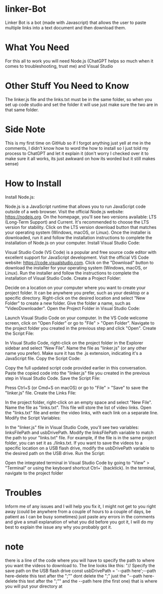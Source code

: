 # linker-Bot
Linker Bot is a bot (made with Javascript) that allows the user to paste multiple links into a text document and then download them.

# What You Need
For this all to work you will need Node.js (ChatGPT helps so much when it comes to troubleshooting, trust me) and Visual Studio 

# Other Stuff You Need to Know
The linker.js file and the links.txt must be in the same folder, so when you set up code studio and set the folder it will use just make sure the two are in that same folder.

# Side Note
This is my first time on GitHub so if I forgot anything just yell at me in the comments, I didn't know how to word the how to install so I just told my process to ChatGPT and let it explain it (don't worry I checked over it to make sure it all works, its just awkward on how its worded but it still makes sense)

# How to Install
Install Node.js:

Node.js is a JavaScript runtime that allows you to run JavaScript code outside of a web browser.
Visit the official Node.js website: https://nodejs.org.
On the homepage, you'll see two versions available: LTS (Long-Term Support) and Current. It's recommended to choose the LTS version for stability.
Click on the LTS version download button that matches your operating system (Windows, macOS, or Linux).
Once the installer is downloaded, run it and follow the installation instructions to complete the installation of Node.js on your computer.
Install Visual Studio Code:

Visual Studio Code (VS Code) is a popular and free source code editor with excellent support for JavaScript development.
Visit the official VS Code website: https://code.visualstudio.com.
Click on the "Download" button to download the installer for your operating system (Windows, macOS, or Linux).
Run the installer and follow the instructions to complete the installation of Visual Studio Code.
Create a Project Folder:

Decide on a location on your computer where you want to create your project folder. It can be anywhere you prefer, such as your desktop or a specific directory.
Right-click on the desired location and select "New Folder" to create a new folder.
Give the folder a name, such as "VideoDownloader".
Open the Project Folder in Visual Studio Code:

Launch Visual Studio Code on your computer.
In the VS Code welcome screen, click on "Open Folder" or go to "File" > "Open Folder".
Navigate to the project folder you created in the previous step and click "Open".
Create the Script File:

In Visual Studio Code, right-click on the project folder in the Explorer sidebar and select "New File".
Name the file as "linker.js" (or any other name you prefer). Make sure it has the .js extension, indicating it's a JavaScript file.
Copy the Script Code:

Copy the full updated script code provided earlier in this conversation.
Paste the copied code into the "linker.js" file you created in the previous step in Visual Studio Code.
Save the Script File:

Press Ctrl+S (or Cmd+S on macOS) or go to "File" > "Save" to save the "linker.js" file.
Create the Links File:

In the project folder, right-click on an empty space and select "New File".
Name the file as "links.txt". This file will store the list of video links.
Open the "links.txt" file and enter the video links, with each link on a separate line.
Modify the Script Variables:

In the "linker.js" file in Visual Studio Code, you'll see two variables: linksFilePath and usbDrivePath.
Modify the linksFilePath variable to match the path to your "links.txt" file. For example, if the file is in the same project folder, you can set it as ./links.txt.
If you want to save the videos to a specific location on a USB flash drive, modify the usbDrivePath variable to the desired path on the USB drive.
Run the Script:

Open the integrated terminal in Visual Studio Code by going to "View" > "Terminal" or using the keyboard shortcut Ctrl+` (backtick).
In the terminal, navigate to the project folder

# Troubles
Inform me of any issues and I will help you fix it, I might not get to you right away (could be anywhere from a couple of hours to a couple of days, be patient as I can be busy sometimes) just paste any errors in the comments and give a small explanation of what you did before you got it, I will do my best to explain the issue any why you probably got it.

# note
there is a line of the code where you will have to specify the path to where you want the videos to download to. The line looks like this: "// Specify the save path on the USB flash drive
const usbDrivePath = '--path here';--path here-delete this text after the ";""
dont delete the ";" just the "--path here-delete this text after the ";"" and the --path here   (the first one) that is where you will put your directory at
